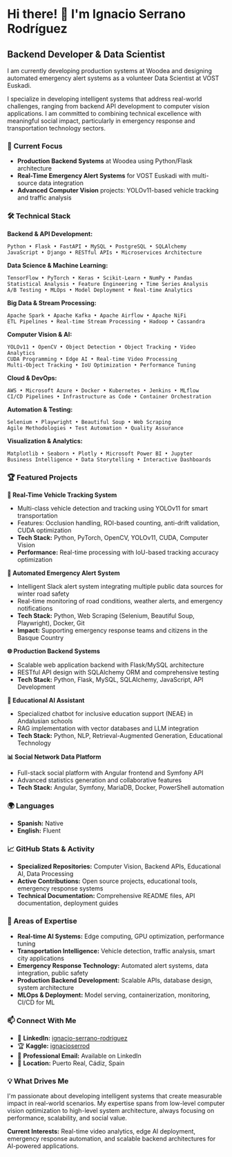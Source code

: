 # Hi there! 👋 I'm Ignacio Serrano Rodríguez

## Backend Developer & Data Scientist 

I am currently developing production systems at Woodea and designing automated emergency alert systems as a volunteer Data Scientist at VOST Euskadi.

I specialize in developing intelligent systems that address real-world challenges, ranging from backend API development to computer vision applications. I am committed to combining technical excellence with meaningful social impact, particularly in emergency response and transportation technology sectors.

### 🔭 Current Focus
- **Production Backend Systems** at Woodea using Python/Flask architecture
- **Real-Time Emergency Alert Systems** for VOST Euskadi with multi-source data integration
- **Advanced Computer Vision** projects: YOLOv11-based vehicle tracking and traffic analysis

### 🛠️ Technical Stack

**Backend & API Development:**

```
Python • Flask • FastAPI • MySQL • PostgreSQL • SQLAlchemy
JavaScript • Django • RESTful APIs • Microservices Architecture
```

**Data Science & Machine Learning:**
```
TensorFlow • PyTorch • Keras • Scikit-Learn • NumPy • Pandas
Statistical Analysis • Feature Engineering • Time Series Analysis
A/B Testing • MLOps • Model Deployment • Real-time Analytics
```
**Big Data & Stream Processing:**
```
Apache Spark • Apache Kafka • Apache Airflow • Apache NiFi
ETL Pipelines • Real-time Stream Processing • Hadoop • Cassandra
```

**Computer Vision & AI:**
```
YOLOv11 • OpenCV • Object Detection • Object Tracking • Video Analytics
CUDA Programming • Edge AI • Real-time Video Processing
Multi-Object Tracking • IoU Optimization • Performance Tuning
```

**Cloud & DevOps:**
```
AWS • Microsoft Azure • Docker • Kubernetes • Jenkins • MLflow
CI/CD Pipelines • Infrastructure as Code • Container Orchestration
```

**Automation & Testing:**
```
Selenium • Playwright • Beautiful Soup • Web Scraping
Agile Methodologies • Test Automation • Quality Assurance
```

**Visualization & Analytics:**
```
Matplotlib • Seaborn • Plotly • Microsoft Power BI • Jupyter
Business Intelligence • Data Storytelling • Interactive Dashboards
```

### 🏆 Featured Projects

**🚗 Real-Time Vehicle Tracking System**
- Multi-class vehicle detection and tracking using YOLOv11 for smart transportation
- Features: Occlusion handling, ROI-based counting, anti-drift validation, CUDA optimization
- **Tech Stack:** Python, PyTorch, OpenCV, YOLOv11, CUDA, Computer Vision
- **Performance:** Real-time processing with IoU-based tracking accuracy optimization

**🚨 Automated Emergency Alert System**
- Intelligent Slack alert system integrating multiple public data sources for winter road safety
- Real-time monitoring of road conditions, weather alerts, and emergency notifications
- **Tech Stack:** Python, Web Scraping (Selenium, Beautiful Soup, Playwright), Docker, Git
- **Impact:** Supporting emergency response teams and citizens in the Basque Country

**🌐 Production Backend Systems**
- Scalable web application backend with Flask/MySQL architecture
- RESTful API design with SQLAlchemy ORM and comprehensive testing
- **Tech Stack:** Python, Flask, MySQL, SQLAlchemy, JavaScript, API Development

**🤖 Educational AI Assistant**
- Specialized chatbot for inclusive education support (NEAE) in Andalusian schools
- RAG implementation with vector databases and LLM integration
- **Tech Stack:** Python, NLP, Retrieval-Augmented Generation, Educational Technology

**📊 Social Network Data Platform**
- Full-stack social platform with Angular frontend and Symfony API
- Advanced statistics generation and collaborative features
- **Tech Stack:** Angular, Symfony, MariaDB, Docker, PowerShell automation

### 🌍 Languages
- **Spanish:** Native
- **English:** Fluent

### 📈 GitHub Stats & Activity
- **Specialized Repositories:** Computer Vision, Backend APIs, Educational AI, Data Processing
- **Active Contributions:** Open source projects, educational tools, emergency response systems
- **Technical Documentation:** Comprehensive README files, API documentation, deployment guides

### 🎯 Areas of Expertise
- **Real-time AI Systems:** Edge computing, GPU optimization, performance tuning
- **Transportation Intelligence:** Vehicle detection, traffic analysis, smart city applications  
- **Emergency Response Technology:** Automated alert systems, data integration, public safety
- **Production Backend Development:** Scalable APIs, database design, system architecture
- **MLOps & Deployment:** Model serving, containerization, monitoring, CI/CD for ML

### 📫 Connect With Me
- 💼 **LinkedIn:** [ignacio-serrano-rodriguez](https://linkedin.com/in/ignacio-serrano-rodriguez)
- 🏆 **Kaggle:** [ignacioserrod](https://kaggle.com/ignacioserrod)  
- 📧 **Professional Email:** Available on LinkedIn
- 📍 **Location:** Puerto Real, Cádiz, Spain

### 💡 What Drives Me
I'm passionate about developing intelligent systems that create measurable impact in real-world scenarios. My expertise spans from low-level computer vision optimization to high-level system architecture, always focusing on performance, scalability, and social value.

**Current Interests:** Real-time video analytics, edge AI deployment, emergency response automation, and scalable backend architectures for AI-powered applications.

